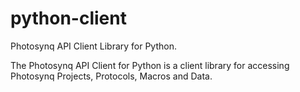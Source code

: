 # python-client
Photosynq API Client Library for Python.

The Photosynq API Client for Python is a client library for accessing Photosynq Projects, Protocols, Macros and Data.
